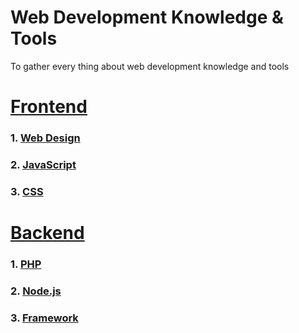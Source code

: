# Web Development Knowledge & Tools
To gather every thing about web development knowledge and tools

# [Frontend](https://github.com/nawawishkid/web-development-knowledge-and-tools/tree/master/frontend)
### 1. [Web Design](https://github.com/nawawishkid/web-development-knowledge-and-tools/blob/master/frontend/designing/index.md)
### 2. [JavaScript](https://github.com/nawawishkid/web-development-knowledge-and-tools/blob/master/frontend/javascript/index.md)
### 3. [CSS](https://github.com/nawawishkid/web-development-knowledge-and-tools/blob/master/frontend/css/index.md)

# [Backend](https://github.com/nawawishkid/web-development-knowledge-and-tools/tree/master/backend)
### 1. [PHP](https://github.com/nawawishkid/web-development-knowledge-and-tools/blob/master/backend/php/index.md)
### 2. [Node.js](https://github.com/nawawishkid/web-development-knowledge-and-tools/blob/master/backend/nodejs/index.md)
### 3. [Framework](https://github.com/nawawishkid/web-development-knowledge-and-tools/blob/master/backend/framework/php/laravel/README.md)
